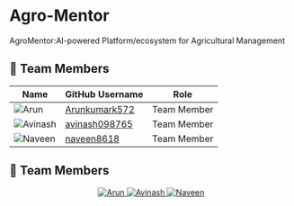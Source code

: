 # Agro-Mentor
AgroMentor:AI-powered Platform/ecosystem for Agricultural Management
## 🚀 Team Members
| Name            | GitHub Username   | Role         |
|-----------------|------------------|--------------|
| ![Arun](https://github.com/Arunkumark572.png?size=50)    | [Arunkumark572](https://github.com/Arunkumark572)    | Team Member   |
| ![Avinash](https://github.com/avinash098765.png?size=50) | [avinash098765](https://github.com/avinash098765)    | Team Member   |
| ![Naveen](https://github.com/naveen8618.png?size=50)     | [naveen8618](https://github.com/naveen8618)          | Team Member   |

## 🚀 Team Members

<p align="center">
  <a href="https://github.com/Arunkumark572">
    <img src="https://github.com/Arunkumark572.png?size=50" alt="Arun" />
  </a>
  <a href="https://github.com/avinash098765">
    <img src="https://github.com/avinash098765.png?size=50" alt="Avinash" />
  </a>
  <a href="https://github.com/naveen8618">
    <img src="https://github.com/naveen8618.png?size=50" alt="Naveen" />
  </a>
</p>
